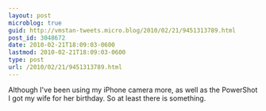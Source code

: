 ```yaml
---
layout: post
microblog: true
guid: http://vmstan-tweets.micro.blog/2010/02/21/9451313789.html
post_id: 3048672
date: 2010-02-21T18:09:03-0600
lastmod: 2010-02-21T18:09:03-0600
type: post
url: /2010/02/21/9451313789.html
---
```

Although I've been using my iPhone camera more, as well as the PowerShot I got my wife for her birthday. So at least there is something.
